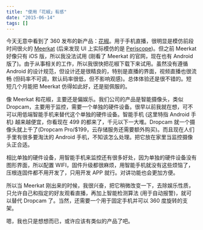 ```yaml
---
title: "使用「花椒」有感"
date: "2015-06-14"
tags: []
---
```


今天无意中看到了 360 发布的新产品：[花椒](http://huajiao.com)。用于手机直播，很明显是模仿前段时间很火的 [Meerkat](https://meerkatapp.co) (后来发现 UI 上实际模仿的是 [Periscope](https://www.periscope.tv/))。但之前 Meerkat 好像只有 iOS 版，所以我没法试用 (刚看了 Meerkat 的官网，现在也有 Android 版了)。由于从事相关的工作，所以我很快把花椒下载下来试用。虽然没有遵循 Android 的设计规范，但设计还是很精良的，特别是直播的界面，视频直播也很流畅 (但码率不可调，默认码率很低，但不影响观感)。总体体验还是很不错的。短短几个月能把 Meerkat 仿得如此好，还是挺佩服的。

像 Meerkat 和花椒，主要还是偏娱乐。我们公司的产品是智能摄像头，类似 Dropcam，主要用于监控，需要一个单独的硬件设备。很早以前我就在想，可不可以用低端智能手机来替代这个单独的硬件设备。智能手机 (这里特指 Android 手机) 越来越便宜，你看现在 499 的都来了，千元以下一大堆。Dropcam 就一个摄像头就上千了(Dropcam Pro/$199，云存储服务还需要额外购买)。而且现在人们手里有很多要淘汰的 Android 手机，不知该怎么处理。把它放在家里当监控摄像头正合适。

相比单独的硬件设备，用智能手机来监控还有很多好处，因为单独的硬件设备没有图形界面，所以配置 WIFI，固件升级都很麻烦，用智能手机就没有这些烦恼了，压根连固件都不用开发了，只用开发 APP 就行。对讲功能也会更加方便。

所以当 Meerkat 刚出来的时候，我很兴奋，把它稍微改变一下，去除娱乐性质，只允许自己和指定的好友观看直播，再加上智能检测算法 (用于自动报警)，就可以替代 Dropcam 了。当然，还需要一个用于固定手机并可以 360 度旋转的支架。

嗯，我也只是想想而已，或许应该有类似的产品了吧。
